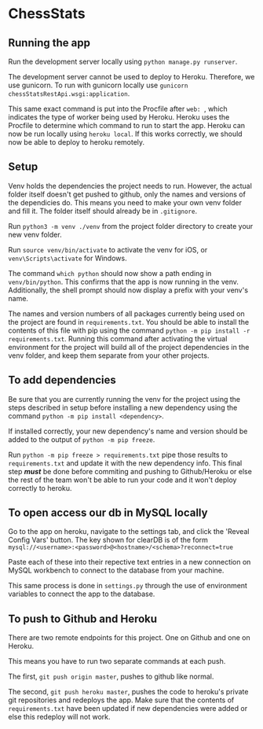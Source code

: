 # ChessStats

## Running the app

Run the development server locally using `python manage.py runserver`.

The development server cannot be used to deploy to Heroku.
Therefore, we use gunicorn.
To run with gunicorn locally use `gunicorn chessStatsRestApi.wsgi:application`.

This same exact command is put into the Procfile after `web: `, which indicates the type of worker being used by Heroku.
Heroku uses the Procfile to determine which command to run to start the app.
Heroku can now be run locally using `heroku local`.
If this works correctly, we should now be able to deploy to heroku remotely.

## Setup

Venv holds the dependencies the project needs to run.
However, the actual folder itself doesn't get pushed to github, only the names and versions of the dependicies do.
This means you need to make your own venv folder and fill it.
The folder itself should already be in `.gitignore`.

Run `python3 -m venv ./venv` from the project folder directory to create your new venv folder.

Run `source venv/bin/activate` to activate the venv for iOS, or `venv\Scripts\activate` for Windows.


The command `which python` should now show a path ending in `venv/bin/python`.
This confirms that the app is now running in the venv.
Additionally, the shell prompt should now display a prefix with your venv's name.

The names and version numbers of all packages currently being used on the project are found in `requirements.txt`.
You should be able to install the contents of this file with pip using the command `python -m pip install -r requirements.txt`.
Running this command after activating the virtual environment for the project will build all of the project dependencies in the venv folder, and keep them separate from your other projects.

## To add dependencies

Be sure that you are currently running the venv for the project using the steps described in setup before installing a new dependency using the command `python -m pip install <dependency>`.

If installed correctly, your new dependency's name and version should be added to the output of `python -m pip freeze`.

Run `python -m pip freeze > requirements.txt` pipe those results to `requirements.txt` and update it with the new dependency info.
This final step **_must_** be done before commiting and pushing to Github/Heroku or else the rest of the team won't be able to run your code and it won't deploy correctly to heroku.

## To open access our db in MySQL locally

Go to the app on heroku, navigate to the settings tab, and click the 'Reveal Config Vars' button. The key shown for clearDB is of the form `mysql://<username>:<password>@<hostname>/<schema>?reconnect=true`

Paste each of these into their repective text entries in a new connection on MySQL workbench to connect to the database from your machine.

This same process is done in `settings.py` through the use of environment variables to connect the app to the database.

## To push to Github and Heroku

There are two remote endpoints for this project.
One on Github and one on Heroku.

This means you have to run two separate commands at each push.

The first, `git push origin master`, pushes to github like normal.

The second, `git push heroku master`, pushes the code to heroku's private git repositories and redeploys the app.
Make sure that the contents of `requirements.txt` have been updated if new dependencies were added or else this redeploy will not work.
